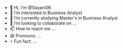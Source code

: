 - 👋 Hi, I’m @Sayani06
- 👀 I’m interested in Business Analyst
- 🌱 I’m currently studying Master's in Business Analyst
- 💞️ I’m looking to collaborate on ...
- 📫 How to reach me ...
- 😄 Pronouns: ...
- ⚡ Fun fact: ...

<!---
Sayani04-design/Sayani04-design is a ✨ special ✨ repository because its `README.md` (this file) appears on your GitHub profile.
You can click the Preview link to take a look at your changes.
--->

